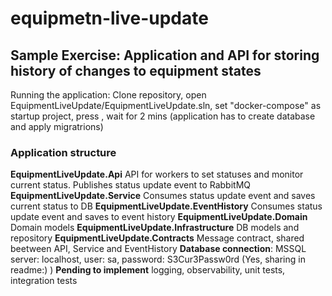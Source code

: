 # equipmetn-live-update

## Sample Exercise: Application and API for storing history of changes to equipment states

Running the application: Clone repository, open EquipmentLiveUpdate/EquipmentLiveUpdate.sln, set "docker-compose" as startup project, press <F5>, wait for 2 mins (application has to create database and apply migratrions)

### Application structure
  **EquipmentLiveUpdate.Api**
    API for workers to set statuses and monitor current status. Publishes status update event to RabbitMQ
  **EquipmentLiveUpdate.Service**
    Consumes status update event and saves current status to DB
  **EquipmentLiveUpdate.EventHistory**
    Consumes status update event and saves to event history
  **EquipmentLiveUpdate.Domain**
    Domain models
  **EquipmentLiveUpdate.Infrastructure**
    DB models and repository
  **EquipmentLiveUpdate.Contracts**
    Message contract, shared beetween API, Service and EventHistory
**Database connection**: MSSQL server: localhost, user: sa, password: S3Cur3Passw0rd (Yes, sharing in readme:) )
**Pending to implement** logging, observability, unit tests, integration tests
